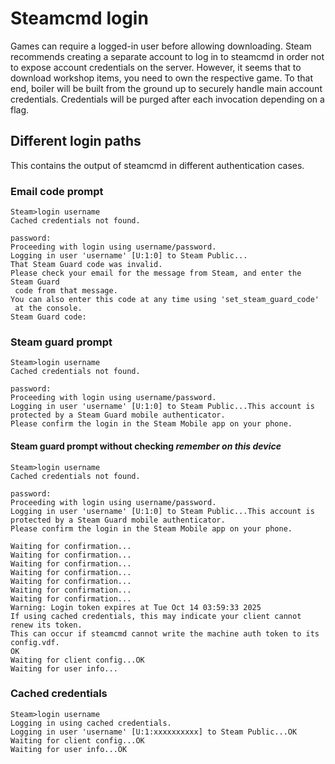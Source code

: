 # Steamcmd login
Games can require a logged-in user before allowing downloading.
Steam recommends creating a separate account to log in to steamcmd in order not to expose account credentials on the server. 
However, it seems that to download workshop items, you need to own the respective game.
To that end, boiler will be built from the ground up to securely handle main account credentials.
Credentials will be purged after each invocation depending on a flag.

## Different login paths
This contains the output of steamcmd in different authentication cases.

### Email code prompt
```
Steam>login username
Cached credentials not found.

password: 
Proceeding with login using username/password.
Logging in user 'username' [U:1:0] to Steam Public...
That Steam Guard code was invalid.
Please check your email for the message from Steam, and enter the Steam Guard
 code from that message.
You can also enter this code at any time using 'set_steam_guard_code'
 at the console.
Steam Guard code:
```

### Steam guard prompt
```
Steam>login username
Cached credentials not found.

password: 
Proceeding with login using username/password.
Logging in user 'username' [U:1:0] to Steam Public...This account is protected by a Steam Guard mobile authenticator.
Please confirm the login in the Steam Mobile app on your phone.
```

#### Steam guard prompt without checking _remember on this device_
```
Steam>login username
Cached credentials not found.

password: 
Proceeding with login using username/password.
Logging in user 'username' [U:1:0] to Steam Public...This account is protected by a Steam Guard mobile authenticator.
Please confirm the login in the Steam Mobile app on your phone.

Waiting for confirmation...
Waiting for confirmation...
Waiting for confirmation...
Waiting for confirmation...
Waiting for confirmation...
Waiting for confirmation...
Waiting for confirmation...
Warning: Login token expires at Tue Oct 14 03:59:33 2025
If using cached credentials, this may indicate your client cannot renew its token.
This can occur if steamcmd cannot write the machine auth token to its config.vdf.
OK
Waiting for client config...OK
Waiting for user info...
```

### Cached credentials
```
Steam>login username
Logging in using cached credentials.
Logging in user 'username' [U:1:xxxxxxxxxx] to Steam Public...OK
Waiting for client config...OK
Waiting for user info...OK
```
